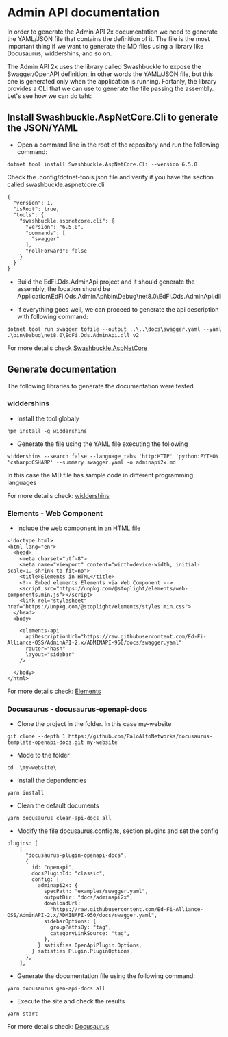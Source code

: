 # Admin API documentation
In order to generate the Admin API 2x documentation we need to generate the YAML/JSON file that contains the definition of it. The file is the most important thing if we want to generate the MD files using  a library like Docusaurus, widdershins, and so on.

The Admin API 2x uses the library called Swashbuckle to expose the Swagger/OpenAPI definition, in other words the YAML/JSON file, but this one is generated only when the application is running. 
Fortanly, the library provides a CLI that we can use to generate the file passing the assembly. Let's see how we can do taht:

## Install Swashbuckle.AspNetCore.Cli to generate the JSON/YAML

- Open a command line in the root of the repository and run the following command:
```
dotnet tool install Swashbuckle.AspNetCore.Cli --version 6.5.0
```

Check the .config/dotnet-tools.json file and verify if you have the section called swashbuckle.aspnetcore.cli
```
{
  "version": 1,
  "isRoot": true,
  "tools": {
    "swashbuckle.aspnetcore.cli": {
      "version": "6.5.0",
      "commands": [
        "swagger"
      ],
      "rollForward": false
    }
  }
}
```

- Build the EdFi.Ods.AdminApi project and it should generate the assembly, the location should be Application\EdFi.Ods.AdminApi\bin\Debug\net8.0\EdFi.Ods.AdminApi.dll

- If everything goes well, we can proceed to generate the api description with following command:
```
dotnet tool run swagger tofile --output ..\..\docs\swagger.yaml --yaml .\bin\Debug\net8.0\EdFi.Ods.AdminApi.dll v2
``` 
For more details check [Swashbuckle.AspNetCore](https://github.com/domaindrivendev/Swashbuckle.AspNetCore#swashbuckleaspnetcorecli)

## Generate documentation
The following libraries to generate the documentation were tested

### widdershins

- Install the tool globaly
```
npm install -g widdershins
```

- Generate the file using the YAML file executing the following 
```
widdershins --search false --language_tabs 'http:HTTP' 'python:PYTHON' 'csharp:CSHARP' --summary swagger.yaml -o adminapi2x.md
```
In this case the MD file has sample code in different programming languages

For more details check: [widdershins](https://github.com/Mermade/widdershins)

### Elements - Web Component

- Include the web component in an HTML file

```
<!doctype html>
<html lang="en">
  <head>
    <meta charset="utf-8">
    <meta name="viewport" content="width=device-width, initial-scale=1, shrink-to-fit=no">
    <title>Elements in HTML</title>
    <!-- Embed elements Elements via Web Component -->
    <script src="https://unpkg.com/@stoplight/elements/web-components.min.js"></script>
    <link rel="stylesheet" href="https://unpkg.com/@stoplight/elements/styles.min.css">
  </head>
  <body>

    <elements-api
      apiDescriptionUrl="https://raw.githubusercontent.com/Ed-Fi-Alliance-OSS/AdminAPI-2.x/ADMINAPI-950/docs/swagger.yaml"
      router="hash"
      layout="sidebar"
    />

  </body>
</html>
```
For more details check: [Elements](https://github.com/stoplightio/elements?tab=readme-ov-file#web-component)

### Docusaurus - docusaurus-openapi-docs

- Clone the project in the folder. In this case my-website
```
git clone --depth 1 https://github.com/PaloAltoNetworks/docusaurus-template-openapi-docs.git my-website
```
- Mode to the folder
```
cd .\my-website\
```
- Install the dependencies
```
yarn install
```
- Clean the default documents
```
yarn docusaurus clean-api-docs all
```
- Modify the file docusaurus.config.ts, section plugins and set the config
```
plugins: [
    [
      "docusaurus-plugin-openapi-docs",
      {
        id: "openapi",
        docsPluginId: "classic",
        config: {
          adminapi2x: {
            specPath: "examples/swagger.yaml",
            outputDir: "docs/adminapi2x",
            downloadUrl:
              "https://raw.githubusercontent.com/Ed-Fi-Alliance-OSS/AdminAPI-2.x/ADMINAPI-950/docs/swagger.yaml",
            sidebarOptions: {
              groupPathsBy: "tag",
              categoryLinkSource: "tag",
            },
          } satisfies OpenApiPlugin.Options,
        } satisfies Plugin.PluginOptions,
      },
    ],
```
- Generate the documentation file using the following command:
```
yarn docusaurus gen-api-docs all
```
- Execute the site and check the results
```
yarn start
```
For more details check: [Docusaurus](https://github.com/PaloAltoNetworks/docusaurus-openapi-docs)

